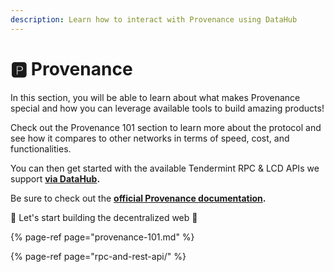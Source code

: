 ```yaml
---
description: Learn how to interact with Provenance using DataHub
---
```


# 🅿 Provenance

In this section, you will be able to learn about what makes Provenance special and how you can leverage available tools to build amazing products!

Check out the Provenance 101 section to learn more about the protocol and see how it compares to other networks in terms of speed, cost, and functionalities.

You can then get started with the available Tendermint RPC & LCD APIs we support [**via DataHub**](https://datahub.figment.io/services/provenance)**.**

Be sure to check out the [**official Provenance documentation**](https://docs.provenance.io/)**.**

🚀 Let's start building the decentralized web 🚀

{% page-ref page="provenance-101.md" %}

{% page-ref page="rpc-and-rest-api/" %}





